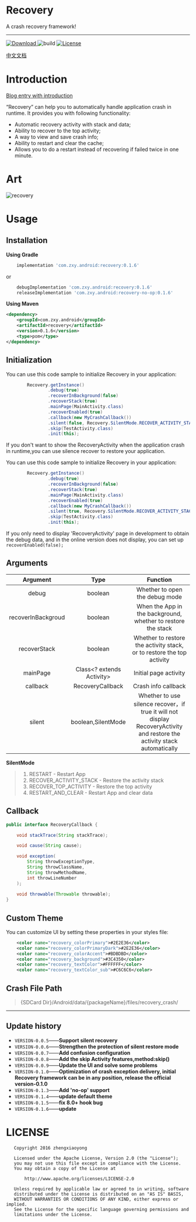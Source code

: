 # **Recovery**
A crash recovery framework!

----

[ ![Download](https://api.bintray.com/packages/sunzxyong/maven/Recovery/images/download.svg) ](https://bintray.com/sunzxyong/maven/Recovery/_latestVersion) ![build](https://img.shields.io/badge/build-passing-blue.svg) [![License](https://img.shields.io/hexpm/l/plug.svg)](https://github.com/Sunzxyong/Recovery/blob/master/LICENSE)

[中文文档](https://github.com/Sunzxyong/Recovery/blob/master/README-Chinese.md)

# **Introduction**

[Blog entry with introduction](http://zhengxiaoyong.me/2016/09/05/Android%E8%BF%90%E8%A1%8C%E6%97%B6Crash%E8%87%AA%E5%8A%A8%E6%81%A2%E5%A4%8D%E6%A1%86%E6%9E%B6-Recovery)

“Recovery” can help you to automatically handle application crash in runtime. It provides you with following functionality:

* Automatic recovery activity with stack and data;
* Ability to recover to the top activity;
* A way to view and save crash info;
* Ability to restart and clear the cache;
* Allows you to do a restart instead of recovering if failed twice in one minute.

# **Art**
![recovery](http://7xswxf.com2.z0.glb.qiniucdn.com//blog/recovery.jpg)

# **Usage**
## **Installation**
**Using Gradle**

```gradle
    implementation 'com.zxy.android:recovery:0.1.6'
```

or

```gradle
    debugImplementation 'com.zxy.android:recovery:0.1.6'
    releaseImplementation 'com.zxy.android:recovery-no-op:0.1.6'
```


**Using Maven**

```xml
<dependency>
  	<groupId>com.zxy.android</groupId>
  	<artifactId>recovery</artifactId>
  	<version>0.1.6</version>
  	<type>pom</type>
</dependency>
```

## **Initialization**
You can use this code sample to initialize Recovery in your application:

```java
        Recovery.getInstance()
                .debug(true)
                .recoverInBackground(false)
                .recoverStack(true)
                .mainPage(MainActivity.class)
                .recoverEnabled(true)
                .callback(new MyCrashCallback())
                .silent(false, Recovery.SilentMode.RECOVER_ACTIVITY_STACK)
                .skip(TestActivity.class)
                .init(this);
```

If you don't want to show the RecoveryActivity when the application crash in runtime,you can use silence recover to restore your application.

You can use this code sample to initialize Recovery in your application:

```java
        Recovery.getInstance()
                .debug(true)
                .recoverInBackground(false)
                .recoverStack(true)
                .mainPage(MainActivity.class)
                .recoverEnabled(true)
                .callback(new MyCrashCallback())
                .silent(true, Recovery.SilentMode.RECOVER_ACTIVITY_STACK)
                .skip(TestActivity.class)
                .init(this);
```

If you only need to display 'RecoveryActivity' page in development to obtain the debug data, and in the online version does not display, you can set up `recoverEnabled(false);`

## **Arguments**

| Argument | Type | Function |
| :-: | :-: | :-: |
| debug | boolean | Whether to open the debug mode |
| recoverInBackgroud | boolean | When the App in the background, whether to restore the stack  |
| recoverStack | boolean | Whether to restore the activity stack, or to restore the top activity |
| mainPage | Class<? extends Activity> | Initial page activity |
| callback | RecoveryCallback | Crash info callback |
| silent | boolean,SilentMode | Whether to use silence recover，if true it will not display RecoveryActivity and restore the activity stack automatically |

**SilentMode**
> 1. RESTART - Restart App
> 2. RECOVER_ACTIVITY_STACK - Restore the activity stack
> 3. RECOVER_TOP_ACTIVITY - Restore the top activity
> 4. RESTART_AND_CLEAR - Restart App and clear data

## **Callback**

```java
public interface RecoveryCallback {

    void stackTrace(String stackTrace);

    void cause(String cause);

    void exception(
    	String throwExceptionType,
    	String throwClassName,
    	String throwMethodName,
    	int throwLineNumber
    );
    
    void throwable(Throwable throwable);
}
```

## **Custom Theme**

You can customize UI by setting these properties in your styles file:

```xml
    <color name="recovery_colorPrimary">#2E2E36</color>
    <color name="recovery_colorPrimaryDark">#2E2E36</color>
    <color name="recovery_colorAccent">#BDBDBD</color>
    <color name="recovery_background">#3C4350</color>
    <color name="recovery_textColor">#FFFFFF</color>
    <color name="recovery_textColor_sub">#C6C6C6</color>
```

## **Crash File Path**
> {SDCard Dir}/Android/data/{packageName}/files/recovery_crash/

----
## **Update history**
* `VERSION-0.0.5`——**Support silent recovery**
* `VERSION-0.0.6`——**Strengthen the protection of silent restore mode**
* `VERSION-0.0.7`——**Add confusion configuration**
* `VERSION-0.0.8`——**Add the skip Activity features,method:skip()**
* `VERSION-0.0.9`——**Update the UI and solve some problems**
* `VERSION-0.1.0`——**Optimization of crash exception delivery, initial Recovery framework can be in any position, release the official version-0.1.0**
* `VERSION-0.1.3`——**Add 'no-op' support**
* `VERSION-0.1.4`——**update default theme**
* `VERSION-0.1.5`——**fix 8.0+ hook bug**
* `VERSION-0.1.6`——**update**

# **LICENSE**

```
   Copyright 2016 zhengxiaoyong

   Licensed under the Apache License, Version 2.0 (the "License");
   you may not use this file except in compliance with the License.
   You may obtain a copy of the License at

       http://www.apache.org/licenses/LICENSE-2.0

   Unless required by applicable law or agreed to in writing, software
   distributed under the License is distributed on an "AS IS" BASIS,
   WITHOUT WARRANTIES OR CONDITIONS OF ANY KIND, either express or implied.
   See the License for the specific language governing permissions and
   limitations under the License.
```

